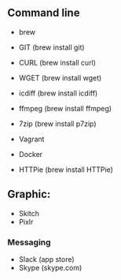 ## Command line 
* brew
* GIT (brew install git)
* CURL (brew install curl)
* WGET (brew install wget)
* icdiff (brew install icdiff)
* ffmpeg (brew install ffmpeg)
* 7zip (brew install p7zip)

* Vagrant
* Docker

* HTTPie (brew install HTTPie)

## Graphic: 
* Skitch
* Pixlr

### Messaging
* Slack (app store)
* Skype (skype.com)
